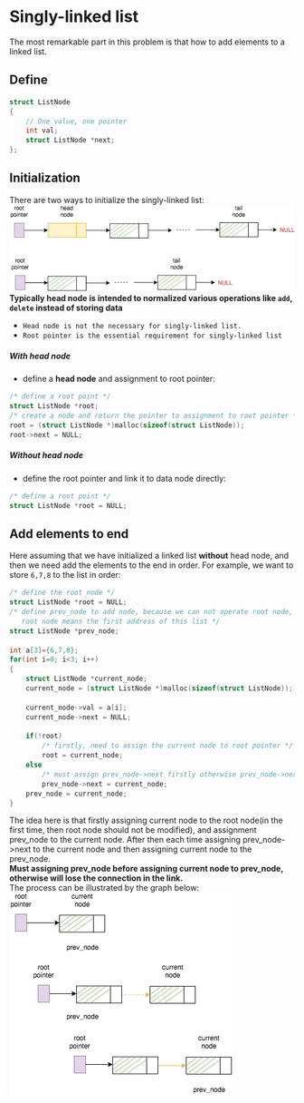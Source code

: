 # Singly-linked list
The most remarkable part in this problem is that how to add elements to a linked list.

## Define
```c
struct ListNode
{
	// One value, one pointer
	int val;
	struct ListNode *next;
};
```
## Initialization
There are two ways to initialize the singly-linked list:
![initialization](/add_two_numbers/res/linkedlist.png)  
**Typically head node is intended to normalized various operations like `add`, `delete` instead of storing data**  
- `Head node is not the necessary for singly-linked list.`
- `Root pointer is the essential requirement for singly-linked list`
##### With head node
- define a **head node** and assignment to root pointer:
```c
/* define a root point */
struct ListNode *root;
/* create a node and return the pointer to assignment to root pointer */
root = (struct ListNode *)malloc(sizeof(struct ListNode));
root->next = NULL;
```
##### Without head node
- define the root pointer and link it to data node directly:
```c
/* define a root point */
struct ListNode *root = NULL;
```
## Add elements to end
Here assuming that we have initialized a linked list **without** head node, and then we need add the elements to the end in order. For example, we want to store `6,7,8` to the list in order:
```c
/* define the root node */
struct ListNode *root = NULL;
/* define prev_node to add node, because we can not operate root node,
   root node means the first address of this list */
struct ListNode *prev_node;

int a[3]={6,7,8};
for(int i=0; i<3; i++)
{
	struct ListNode *current_node;
	current_node = (struct ListNode *)malloc(sizeof(struct ListNode));

	current_node->val = a[i];
	current_node->next = NULL;

	if(!root)
		/* firstly, need to assign the current node to root pointer */
		root = current_node;
	else
		/* must assign prev_node->next firstly otherwise prev_node->next will lose */
		prev_node->next = current_node;
	prev_node = current_node;
}
```
The idea here is that firstly assigning current node to the root node(in the first time, then root node should not be modified), and assignment prev_node to the current node. After then each time assigning prev_node->next to the current node and then assigning current node to the prev_node.  
**Must assigning prev_node before assigning current node to prev_node, otherwise will lose the connection in the link.**  
The process can be illustrated by the graph below:  
![add node](/add_two_numbers/res/addnode1.png)